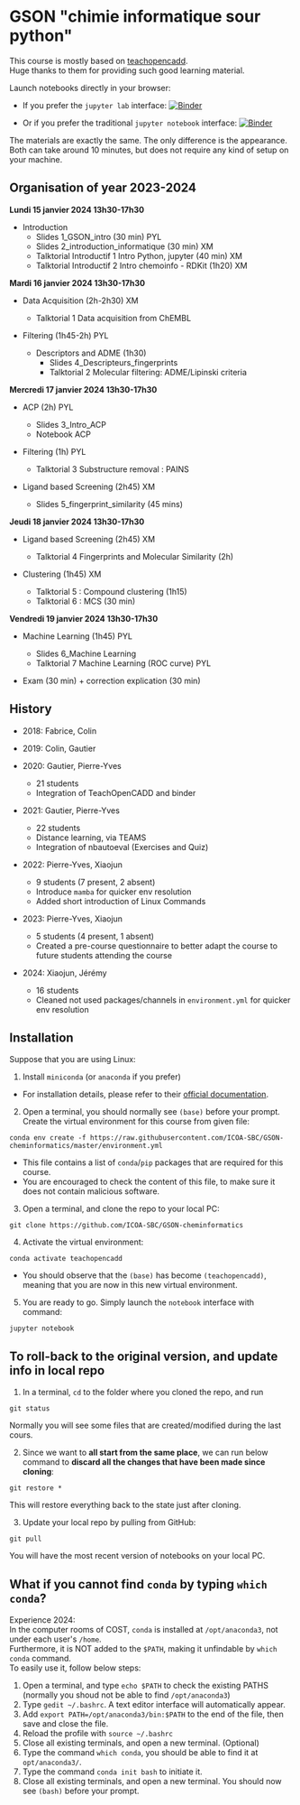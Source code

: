 GSON "chimie informatique sour python"
========================================

This course is mostly based on [teachopencadd](https://github.com/volkamerlab/teachopencadd).  
Huge thanks to them for providing such good learning material.

Launch notebooks directly in your browser:  

- If you prefer the `jupyter lab` interface: [![Binder](https://mybinder.org/badge_logo.svg)](https://mybinder.org/v2/gh/ICOA-SBC/GSON-cheminformatics/HEAD)

- Or if you prefer the traditional `jupyter notebook` interface: [![Binder](https://mybinder.org/badge_logo.svg)](https://mybinder.org/v2/gh/ICOA-SBC/GSON-cheminformatics/HEAD?urlpath=/tree/)

The materials are exactly the same. The only difference is the appearance.  
Both can take around 10 minutes, but does not require any kind of setup on your machine.

## Organisation of year 2023-2024

**Lundi 15 janvier 2024 13h30-17h30**

- Introduction
  - Slides 1_GSON_intro (30 min) PYL
  - Slides 2_introduction_informatique (30 min) XM
  - Talktorial Introductif 1 Intro Python, jupyter (40 min) XM
  - Talktorial Introductif 2 Intro chemoinfo - RDKit (1h20) XM

**Mardi 16 janvier 2024 13h30-17h30**

- Data Acquisition (2h-2h30) XM
  - Talktorial 1 Data acquisition from ChEMBL

- Filtering (1h45-2h) PYL
  - Descriptors and ADME (1h30)
    - Slides 4_Descripteurs_fingerprints
    - Talktorial 2 Molecular filtering: ADME/Lipinski criteria

**Mercredi 17 janvier 2024 13h30-17h30**

- ACP (2h) PYL
  - Slides 3_Intro_ACP
  - Notebook ACP

- Filtering (1h) PYL
  - Talktorial 3 Substructure removal : PAINS

- Ligand based Screening (2h45) XM
  - Slides 5_fingerprint_similarity (45 mins)

**Jeudi 18 janvier 2024 13h30-17h30**

- Ligand based Screening (2h45) XM
  - Talktorial 4 Fingerprints and Molecular Similarity (2h)

- Clustering (1h45) XM
  - Talktorial 5 : Compound clustering (1h15)
  - Talktorial 6 : MCS (30 min)

**Vendredi 19 janvier 2024 13h30-17h30**

- Machine Learning (1h45) PYL
  - Slides 6_Machine Learning
  - Talktorial 7 Machine Learning (ROC curve) PYL

- Exam (30 min) + correction explication (30 min)

## History

- 2018: Fabrice, Colin

- 2019: Colin, Gautier

- 2020: Gautier, Pierre-Yves
    - 21 students
    - Integration of TeachOpenCADD and binder

- 2021: Gautier, Pierre-Yves
    - 22 students
    - Distance learning, via TEAMS
    - Integration of nbautoeval (Exercises and Quiz)

- 2022: Pierre-Yves, Xiaojun
    - 9 students (7 present, 2 absent)
    - Introduce ```mamba``` for quicker env resolution
    - Added short introduction of Linux Commands

- 2023: Pierre-Yves, Xiaojun
    - 5 students (4 present, 1 absent)
    - Created a pre-course questionnaire to better adapt the course to future students attending the course

- 2024: Xiaojun, Jérémy
    - 16 students
    - Cleaned not used packages/channels in `environment.yml` for quicker env resolution

## Installation

Suppose that you are using Linux:

1. Install `miniconda` (or `anaconda` if you prefer)

- For installation details, please refer to their [official documentation](https://docs.conda.io/en/latest/miniconda.html).

2. Open a terminal, you should normally see `(base)` before your prompt. Create the virtual environment for this course from given file: 
```
conda env create -f https://raw.githubusercontent.com/ICOA-SBC/GSON-cheminformatics/master/environment.yml
```
- This file contains a list of `conda`/`pip` packages that are required for this course.  
- You are encouraged to check the content of this file, to make sure it does not contain malicious software.

3. Open a terminal, and clone the repo to your local PC:
```
git clone https://github.com/ICOA-SBC/GSON-cheminformatics
```

4. Activate the virtual environment:

```
conda activate teachopencadd
```
- You should observe that the `(base)` has become `(teachopencadd)`, meaning that you are now in this new virtual environment.

5. You are ready to go. Simply launch the `notebook` interface with command:
```
jupyter notebook
```

## To roll-back to the original version, and update info in local repo
1. In a terminal, `cd` to the folder where you cloned the repo, and run
```
git status
```
Normally you will see some files that are created/modified during the last cours.

2. Since we want to **all start from the same place**, we can run below command to **discard all the changes that have been made since cloning**:
```
git restore *
```
This will restore everything back to the state just after cloning.

3. Update your local repo by pulling from GitHub:
```
git pull
```
You will have the most recent version of notebooks on your local PC.  

## What if you cannot find `conda` by typing `which conda`?

Experience 2024:  
In the computer rooms of COST, `conda` is installed at `/opt/anaconda3`, not under each user's `/home`.  
Furthermore, it is NOT added to the `$PATH`, making it unfindable by `which conda` command.  
To easily use it, follow below steps:

1. Open a terminal, and type `echo $PATH` to check the existing PATHS (normally you shoud not be able to find `/opt/anaconda3`)
2. Type `gedit ~/.bashrc`. A text editor interface will automatically appear.
3. Add `export PATH=/opt/anaconda3/bin:$PATH` to the end of the file, then save and close the file.
4. Reload the profile with `source ~/.bashrc`
5. Close all existing terminals, and open a new terminal. (Optional)
6. Type the command `which conda`, you should be able to find it at `opt/anaconda3/`. 
7. Type the command `conda init bash` to initiate it. 
8. Close all existing terminals, and open a new terminal. You should now see `(bash)` before your prompt.
